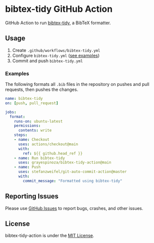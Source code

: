 # bibtex-tidy GitHub Action
GitHub Action to run [bibtex-tidy](https://github.com/FlamingTempura/bibtex-tidy), a BibTeX formatter.

## Usage
1. Create `.github/workflows/bibtex-tidy.yml`
2. Configure `bibtex-tidy.yml` ([see examples](#examples))
3. Commit and push `bibtex-tidy.yml`

### Examples
The following formats all `.bib` files in the repository on pushes and pull requests, then pushes the changes.
```yml
name: bibtex-tidy
on: [push, pull_request]

jobs:
  format:
    runs-on: ubuntu-latest
    permissions:
      contents: write
    steps:
    - name: Checkout
      uses: actions/checkout@main
      with:
        ref: ${{ github.head_ref }}
    - name: Run bibtex-tidy
      uses: grayespinoza/bibtex-tidy-action@main
    - name: Push
      uses: stefanzweifel/git-auto-commit-action@master
      with:
        commit_message: "Formatted using bibtex-tidy"
```

## Reporting Issues
Please use [GitHub Issues](https://github.com/grayespinoza/bibtex-tidy-action/issues) to report bugs, crashes, and other issues.

## License
bibtex-tidy-action is under the [MIT License](https://github.com/grayespinoza/bibtex-tidy-action/blob/main/LICENSE).
